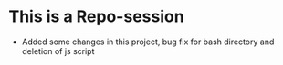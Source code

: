 # This is a Repo-session
- Added some changes in this project, bug fix for bash directory and deletion of js script
